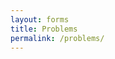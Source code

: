 ```yaml
---
layout: forms
title: Problems
permalink: /problems/
---
```


<div data-paperform-id="travisspark"></div><script>(function() {var script = document.createElement('script'); script.src = "https://paperform.co/__embed.min.js"; document.body.appendChild(script); })()</script>